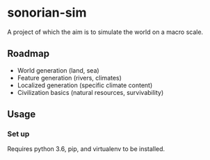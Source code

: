# sonorian-sim

A project of which the aim is to simulate the world on a macro scale.

## Roadmap

- World generation (land, sea)
- Feature generation (rivers, climates)
- Localized generation (specific climate content)
- Civilization basics (natural resources, survivability)

## Usage

### Set up

Requires python 3.6, pip, and virtualenv to be installed.



